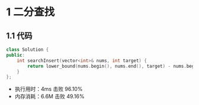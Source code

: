 # 1 二分查找
## 1.1 代码
```C++
class Solution {
public:
    int searchInsert(vector<int>& nums, int target) {
        return lower_bound(nums.begin(), nums.end(), target) - nums.begin();
    }
};
```
+ 执行用时：4ms             击败 96.10%
+ 内存消耗：6.6M            击败 49.16%